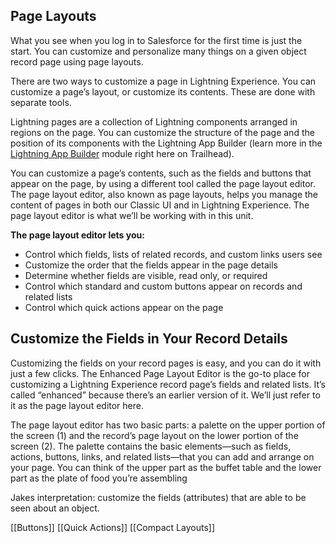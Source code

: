 ## Page Layouts

What you see when you log in to Salesforce for the first time is just the start. You can customize and personalize many things on a given object record page using page layouts.

There are two ways to customize a page in Lightning Experience. You can customize a page’s layout, or customize its contents. These are done with separate tools.

Lightning pages are a collection of Lightning components arranged in regions on the page. You can customize the structure of the page and the position of its components with the Lightning App Builder (learn more in the [Lightning App Builder](https://trailhead.salesforce.com/modules/lightning_app_builder) module right here on Trailhead).

You can customize a page’s contents, such as the fields and buttons that appear on the page, by using a different tool called the page layout editor. The page layout editor, also known as page layouts, helps you manage the content of pages in both our Classic UI and in Lightning Experience. The page layout editor is what we’ll be working with in this unit.

**The page layout editor lets you:**
-   Control which fields, lists of related records, and custom links users see
-   Customize the order that the fields appear in the page details
-   Determine whether fields are visible, read only, or required
-   Control which standard and custom buttons appear on records and related lists
-   Control which quick actions appear on the page

## Customize the Fields in Your Record Details

Customizing the fields on your record pages is easy, and you can do it with just a few clicks. The Enhanced Page Layout Editor is the go-to place for customizing a Lightning Experience record page’s fields and related lists. It’s called “enhanced” because there’s an earlier version of it. We’ll just refer to it as the page layout editor here.

The page layout editor has two basic parts: a palette on the upper portion of the screen (1) and the record’s page layout on the lower portion of the screen (2). The palette contains the basic elements—such as fields, actions, buttons, links, and related lists—that you can add and arrange on your page. You can think of the upper part as the buffet table and the lower part as the plate of food you’re assembling


Jakes interpretation: customize the fields (attributes) that are able to be seen about an object. 


[[Buttons]]
[[Quick Actions]]
[[Compact Layouts]]

